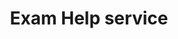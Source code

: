 ---
title: "Exam Help service"
#heading: "Why we are the Best Nursing Tutors and Writers"
description: "Nursing school can be challenging, and exams can be particularly daunting for nursing students. Exams are a critical component of the nursing school curriculum and can determine a student’s academic success. However, not all nursing students are confident exam takers, and some may struggle to perform to the best of their abilities. To alleviate this challenge, nursing school tutors offer exam help services that can assist students in preparing for and performing well in their exams."
layout: "services"
bullet_points:
  - "Proctored Exam"
  - "Timed Exam"
  - "Timed Test"
  - "Midterm Exam"
  - "HESI Exam"
  - "Teas Exam"
  - "GED exam"
draft: false

features:
- title: "Proctored Exam Help"
  description: "Proctored exams are exams that are monitored by a proctor or invigilator. Proctored exams are often used in online classes to ensure academic integrity. Nursing school tutors offer proctored exam help services that can help students prepare for and perform well in their proctored exams. Tutors provide students with study materials, review sessions, and practice exams to help them excel in their exams."
  image: "images/features/01.webp"
- title: "Timed Exam Help"
  description: "Timed exams are exams that have a specific time limit. Timed exams can be challenging for students who struggle with time management or have a limited understanding of the subject matter. Nursing school tutors offer timed exam help services that can help students prepare for and perform well in their timed exams. Tutors provide students with study materials, review sessions, and practice exams to help them excel in their exams."
  image: "images/features/02.webp"
- title: "Timed Test Help"
  description: "Timed tests are similar to timed exams and have a specific time limit. Timed tests can be challenging for students who struggle with time management or have a limited understanding of the subject matter. Nursing school tutors offer timed test help services that can help students prepare for and perform well in their timed tests. Tutors provide students with study materials, review sessions, and practice tests to help them excel in their tests."
  image: "images/features/04.webp"
- title: "Midterm Exam Help"
  description: "Midterm exams are exams that are taken midway through the academic term. Midterm exams can be challenging for students who struggle with time management or have a limited understanding of the subject matter. Nursing school tutors offer midterm exam help services that can help students prepare for and perform well in their midterm exams. Tutors provide students with study materials, review sessions, and practice exams to help them excel in their exams."
  image: "images/features/05.webp"
- title: "HESI Exam Help"
  description: "The Health Education Systems Incorporated (HESI) exam is a standardized exam that nursing schools often use to assess students' readiness for the nursing profession. The HESI exam can be challenging for students who are not familiar with the exam format or have a limited understanding of the subject matter. Nursing school tutors offer HESI exam help services that can help students prepare for and perform well in their HESI exam. Tutors provide students with study materials, review sessions, and practice exams to help them excel in their exams."
  image: "images/features/06.webp"
- title: "Teas Exam Help"
  description: "The Test of Essential Academic Skills (TEAS) exam is a standardized exam that nursing schools often use to assess students' readiness for the nursing profession. The TEAS exam can be challenging for students who are not familiar with the exam format or have a limited understanding of the subject matter. Nursing school tutors offer TEAS exam help services that can help students prepare for and perform well in their TEAS exam. Tutors provide students with study materials, review sessions, and practice exams to help them excel in their exams."
  image: "images/features/06.webp"
- title: "GED Exam Help"
  description: "The General Education Development (GED) exam is a standardized exam that measures the knowledge and skills of individuals who did not complete high school. Passing the GED exam is a requirement for some nursing schools. The GED exam can be challenging for students who have been out of school for a long time or have a limited understanding of the subject matter. Nursing school tutors offer GED exam help services that can help students prepare for and perform well in their GED exam. Tutors provide students with study materials, review sessions, and practice exams to help."
  image: "images/features/06.webp"
---